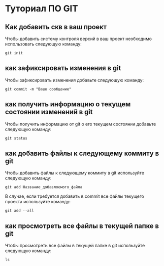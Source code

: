 # Туториал ПО GIT

## Как добавить скв в ваш проект

Чтобы добавить систему контроля версий в ваш проект необходимо использовать следующую команду:

```
git init
```

## как зафиксировать изменения в git

Чтобы зафиксировать изменения добавьте следующую команду:

```
git commit -m "Ваше сообщение"
```

## как получить информацию о текущем состоянии изменений в git

Чтобы получить информацию от git о его текущем состоянии добавьте следующую команду:

```
git status
```

## как добавить файлы к следующему коммиту в git

Чтобы добавить файлы к следующему коммиту в git используйте следующую команду:

```
git add Название_добавляемого_файла
```
В случае, если требуется добавить в commit все файлы текущего проекта используйте команду: 

```
git add --all
```

## как просмотреть все файлы в текущей папке в git

Чтобы просмотреть все файлы в текущей папке в git используйте следующую команду:

```
ls
```

